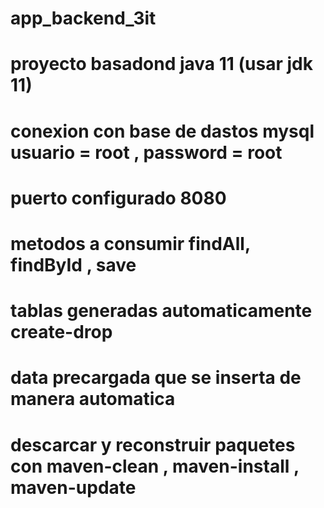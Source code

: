 # app_backend_3it

#  proyecto basadond java 11 (usar jdk 11)
# conexion con base de dastos mysql usuario = root , password = root
# puerto configurado 8080
# metodos a consumir findAll, findById , save
# tablas generadas automaticamente create-drop
# data precargada que se inserta de manera automatica
# descarcar y reconstruir paquetes con maven-clean , maven-install , maven-update
